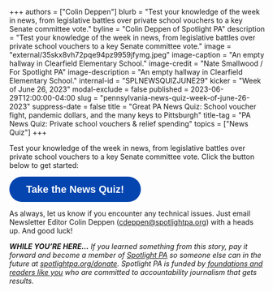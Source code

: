 +++
authors = ["Colin Deppen"]
blurb = "Test your knowledge of the week in news, from legislative battles over private school vouchers to a key Senate committee vote."
byline = "Colin Deppen of Spotlight PA"
description = "Test your knowledge of the week in news, from legislative battles over private school vouchers to a key Senate committee vote."
image = "external/35skx8vh72pqe94pz9959jfymg.jpeg"
image-caption = "An empty hallway in Clearfield Elementary School."
image-credit = "Nate Smallwood / For Spotlight PA"
image-description = "An empty hallway in Clearfield Elementary School."
internal-id = "SPLNEWSQUIZJUNE29"
kicker = "Week of June 26, 2023"
modal-exclude = false
published = 2023-06-29T12:00:00-04:00
slug = "pennsylvania-news-quiz-week-of-june-26-2023"
suppress-date = false
title = "Great PA News Quiz: School voucher fight, pandemic dollars, and the many keys to Pittsburgh"
title-tag = "PA News Quiz: Private school vouchers & relief spending"
topics = ["News Quiz"]
+++

Test your knowledge of the week in news, from legislative battles over private school vouchers to a key Senate committee vote. Click the button below to get started:

<button data-tf-popup="uRADQ72W" data-tf-opacity="100" data-tf-size="100" data-tf-iframe-props="title=SPL News Quiz Week 23 - June 29" data-tf-transitive-search-params data-tf-medium="snippet" style="all:unset;font-family:Helvetica,Arial,sans-serif;display:inline-block;max-width:100%;white-space:nowrap;overflow:hidden;text-overflow:ellipsis;background-color:#0445AF;color:#fff;font-size:20px;border-radius:25px;padding:0 33px;font-weight:bold;height:50px;cursor:pointer;line-height:50px;text-align:center;margin:0;text-decoration:none;">Take the News Quiz!</button><script src="//embed.typeform.com/next/embed.js"></script>

As always, let us know if you encounter any technical issues. Just email Newsletter Editor Colin Deppen (cdeppen@spotlightpa.org) with a heads up. And good luck!

<strong><em>WHILE YOU’RE HERE…</em></strong><em> If you learned something from this story, pay it forward and become a member of </em><a href="https://www.spotlightpa.org/"><em>Spotlight PA</em></a><em> so someone else can in the future at </em><a href="https://www.spotlightpa.org/donate/"><em>spotlightpa.org/donate</em></a><em>. Spotlight PA is funded by</em><a href="https://www.spotlightpa.org/support"><em> foundations and readers like you</em></a><em> who are committed to accountability journalism that gets results.</em>

